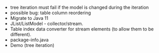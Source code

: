 * tree iteration must fail if the model is changed during the iteration
* possible bug: table column reordering
* Migrate to Java 11
* JList/ListModel - collector/stream.
* Table index data converter for stream elements (to allow them to be different).
* package-info.java
* Demo (tree iteration)
